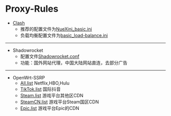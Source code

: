 # Proxy-Rules

- [Clash](https://github.com/Dreamacro/clash) 
  - 推荐的配置文件为[NueXini_basic.ini](https://raw.githubusercontent.com/NueXini/Proxy-Rules/master/Clash/config/NueXini_basic.ini)
  - 负载均衡配置文件为[basic_load-balance.ini](https://raw.githubusercontent.com/NueXini/Proxy-Rules/master/Clash/basic_load-balance.ini)

------

- Shadowrocket
  - 配置文件[Shadowrocket.conf](https://raw.githubusercontent.com/NueXini/Proxy-Rules/master/Shadowrocket/Shadowrocket.conf)
  - 功能：国外网站代理，中国大陆网站直连，去部分广告

------

- OpenWrt-SSRP
  - [All.list](https://raw.githubusercontent.com/NueXini/Proxy-Rules/master/OpenWrt-SSRP/All.list) Netflix,HBO,Hulu
  - [TikTok.list](https://raw.githubusercontent.com/NueXini/Proxy-Rules/master/OpenWrt-SSRP/TikTok.list) 国际抖音
  - [Steam.list](https://raw.githubusercontent.com/NueXini/Proxy-Rules/master/OpenWrt-SSRP/Steam.list) 游戏平台其他区CDN
  - [SteamCN.list](https://raw.githubusercontent.com/NueXini/Proxy-Rules/master/OpenWrt-SSRP/SteamCN.list) 游戏平台Steam国区CDN
  - [Epic.list](https://raw.githubusercontent.com/NueXini/Proxy-Rules/master/OpenWrt-SSRP/Epic.list) 游戏平台Epic的CDN